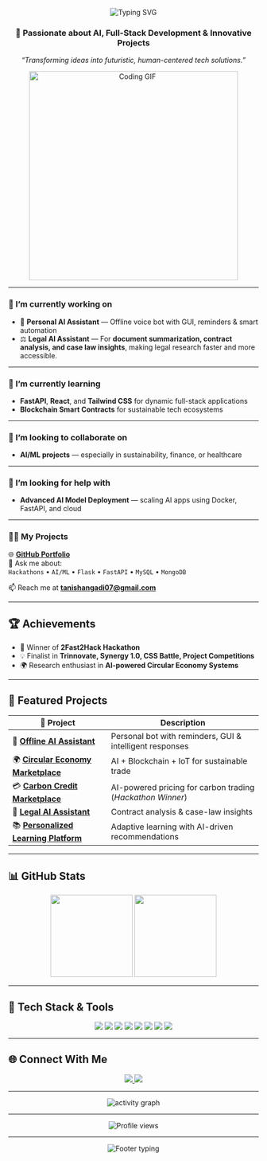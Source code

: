<!-- Futuristic & Professional GitHub Profile README -->

<!-- Animated Typing Header -->
<p align="center">
  <img src="https://readme-typing-svg.herokuapp.com?font=Orbitron&size=28&color=00F0FF&center=true&vCenter=true&width=600&lines=Hi+👋,+I'm+Tanish+Angadi;AI+Engineer+%7C+Full+Stack+Developer" alt="Typing SVG">
</p>

<!-- Subtitle -->
<h3 align="center">🚀 Passionate about AI, Full-Stack Development & Innovative Projects</h3>
<p align="center"><i>“Transforming ideas into futuristic, human-centered tech solutions.”</i></p>

<!-- Coding GIF -->
<p align="center">
  <img src="https://media.giphy.com/media/bGgsc5mWoryfgKBx1u/giphy.gif" width="420" alt="Coding GIF">
</p>

---

### 🔭 I’m currently working on
- 🤖 **Personal AI Assistant** — Offline voice bot with GUI, reminders & smart automation  
- ⚖️ **Legal AI Assistant** — For **document summarization, contract analysis, and case law insights**, making legal research faster and more accessible.  

---

### 🌱 I’m currently learning
- **FastAPI**, **React**, and **Tailwind CSS** for dynamic full-stack applications  
- **Blockchain Smart Contracts** for sustainable tech ecosystems  

---

### 👯 I’m looking to collaborate on
- **AI/ML projects** — especially in sustainability, finance, or healthcare  

---

### 🤝 I’m looking for help with
- **Advanced AI Model Deployment** — scaling AI apps using Docker, FastAPI, and cloud  

---

### 👨‍💻 My Projects
🌐 [**GitHub Portfolio**](https://github.com/angaditanish07)  
💬 Ask me about:  
`Hackathons` • `AI/ML` • `Flask` • `FastAPI` • `MySQL` • `MongoDB`  

📫 Reach me at **tanishangadi07@gmail.com**

---

## 🏆 Achievements
- 🥇 Winner of **2Fast2Hack Hackathon**  
- 💡 Finalist in **Trinnovate, Synergy 1.0, CSS Battle, Project Competitions**  
- 🌍 Research enthusiast in **AI-powered Circular Economy Systems**  

---

## 🚀 Featured Projects
| 🔧 Project | Description |
|------------|-------------|
| 🤖 [**Offline AI Assistant**](#) | Personal bot with reminders, GUI & intelligent responses |
| 🌍 [**Circular Economy Marketplace**](#) | AI + Blockchain + IoT for sustainable trade |
| 💳 [**Carbon Credit Marketplace**](#) | AI-powered pricing for carbon trading (*Hackathon Winner*) |
| 📑 [**Legal AI Assistant**](#) | Contract analysis & case-law insights |
| 📚 [**Personalized Learning Platform**](#) | Adaptive learning with AI-driven recommendations |

---

## 📊 GitHub Stats
<p align="center">
  <img src="https://github-readme-stats.vercel.app/api?username=angaditanish07&show_icons=true&theme=tokyonight&hide_border=true" height="165">
  <img src="https://github-readme-stats.vercel.app/api/top-langs/?username=angaditanish07&layout=compact&theme=tokyonight&hide_border=true" height="165">
</p>


---

## 🧠 Tech Stack & Tools
<p align="center">
  <img src="https://img.shields.io/badge/Python-14354C?style=for-the-badge&logo=python&logoColor=white"/>
  <img src="https://img.shields.io/badge/Flask-000000?style=for-the-badge&logo=flask&logoColor=white"/>
  <img src="https://img.shields.io/badge/FastAPI-009688?style=for-the-badge&logo=fastapi&logoColor=white"/>
  <img src="https://img.shields.io/badge/React-20232A?style=for-the-badge&logo=react&logoColor=61DAFB"/>
  <img src="https://img.shields.io/badge/TailwindCSS-06B6D4?style=for-the-badge&logo=tailwindcss&logoColor=white"/>
  <img src="https://img.shields.io/badge/MySQL-00758F?style=for-the-badge&logo=mysql&logoColor=white"/>
  <img src="https://img.shields.io/badge/MongoDB-4EA94B?style=for-the-badge&logo=mongodb&logoColor=white"/>
  <img src="https://img.shields.io/badge/Arduino-00979D?style=for-the-badge&logo=arduino&logoColor=white"/>
</p>

---

## 🌐 Connect With Me
<p align="center">
  <a href="https://linkedin.com/in/tanishangadi" target="_blank">
    <img src="https://img.shields.io/badge/LinkedIn-0077B5?style=for-the-badge&logo=linkedin&logoColor=white"/>
  </a>
  <a href="mailto:tanishangadi07@gmail.com">
    <img src="https://img.shields.io/badge/Email-D14836?style=for-the-badge&logo=gmail&logoColor=white"/>
  </a>
</p>

---

<p align="center">
  <img src="https://github-readme-activity-graph.vercel.app/graph?username=angaditanish07&theme=tokyo-night&hide_border=true" alt="activity graph">
</p>

---

<p align="center">
  <img src="https://komarev.com/ghpvc/?username=angaditanish07&label=Profile%20Views&color=00FFFF&style=for-the-badge" alt="Profile views">
</p>

---

<p align="center">
  <img src="https://readme-typing-svg.herokuapp.com?font=Orbitron&size=24&color=00F0FF&center=true&vCenter=true&width=600&lines=🚀+Always+learning,+always+building+🚀" alt="Footer typing">
</p>
